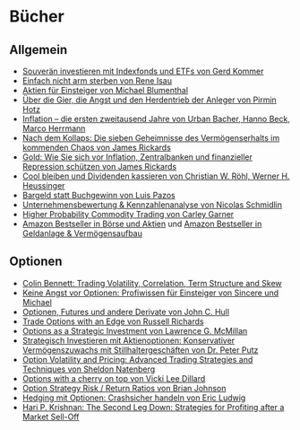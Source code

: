 Bücher
======


Allgemein
---------

- [Souverän investieren mit Indexfonds und ETFs von Gerd Kommer](https://www.campus.de/buecher-campus-verlag/finanzen/geld-/-bank-/-boerse/souveraen_investieren_mit_indexfonds_und_etfs-14862.html)
- [Einfach nicht arm sterben von Rene Isau](https://www.amazon.de/Einfach-nicht-sterben-Verm%C3%B6gensbildung-voranbringst-ebook/dp/B087699F1K)
- [Aktien für Einsteiger von Michael Blumenthal](https://www.amazon.de/Aktien-f%C3%BCr-Einsteiger-Investment-Ratgeber-konservativem/dp/B098GJDC4C)
- [Über die Gier, die Angst und den Herdentrieb der Anleger von Pirmin Hotz](https://www.buecher.de/shop/investment/ueber-die-gier-die-angst-und-den-herdentrieb-der-anleger/hotz-pirmin/products_products/detail/prod_id/60709732/)
- [Inflation – die ersten zweitausend Jahre von Urban Bacher, Hanno Beck, Marco Herrmann](https://fazbuch.de/produkt/inflation-die-ersten-zweitausend-jahre/)
- [Nach dem Kollaps: Die sieben Geheimnisse des Vermögenserhalts im kommenden Chaos von James Rickards ](https://www.amazon.de/Nach-dem-Kollaps-Geheimnisse-Verm%C3%B6genserhalts/dp/3959722494)
- [Gold: Wie Sie sich vor Inflation, Zentralbanken und finanzieller Repression schützen von James Rickards](https://amazon.de/Gold-Inflation-Zentralbanken-finanzieller-Repression/dp/3959720009/)
- [Cool bleiben und Dividenden kassieren von Christian W. Röhl, Werner H. Heussinger](https://www.buecher.de/shop/kapitalanlage/cool-bleiben-und-dividenden-kassieren/roehl-christian-w-heussinger-werner-h-/products_products/detail/prod_id/44339788/)
- [Bargeld statt Buchgewinn von Luis Pazos](https://www.buecher.de/shop/investment/bargeld-statt-buchgewinn/pazos-luis/products_products/detail/prod_id/47029270/session/nh8amj0dsdh20b78tnlv21je0e/)
- [Unternehmensbewertung & Kennzahlenanalyse von Nicolas Schmidlin](http://www.vahlen.de/productview.aspx?product=31026833&medium=print)
- [Higher Probability Commodity Trading von Carley Garner](https://www.amazon.de/HIGHER-PROBABILITY-COMMODITY-TRADING-Comprehensive/dp/1942545525)
- [Amazon Bestseller in Börse und Aktien](https://www.amazon.de/gp/bestsellers/books/188794/ref=zg_bs_nav_b_2_120) und
  [Amazon Bestseller in Geldanlage & Vermögensaufbau](https://www.amazon.de/gp/bestsellers/books/189094/ref=zg_bs_nav_b_2_120)


Optionen
--------

- [Colin Bennett: Trading Volatility, Correlation, Term Structure and Skew](https://www.trading-volatility.com/)
- [Keine Angst vor Optionen: Profiwissen für Einsteiger von Sincere und Michael](https://www.amazon.de/Keine-Angst-vor-Optionen-Profiwissen/dp/3864707161/)
- [Optionen, Futures und andere Derivate von John C. Hull](https://www.amazon.de/Optionen-Futures-Derivate-Pearson-Studium/dp/3868943498/)
- [Trade Options with an Edge von Russell Richards](https://www.amazon.de/Trade-Options-Edge-Russell-Richards/dp/1524538183)
- [Options as a Strategic Investment von Lawrence G. McMillan](https://www.amazon.de/Options-as-Strategic-Investment-Fifth/dp/0735204659)
- [Strategisch Investieren mit Aktienoptionen: Konservativer Vermögenszuwachs mit Stillhaltergeschäften von Dr. Peter Putz](https://www.amazon.de/Strategisch-Investieren-Aktienoptionen-Verm%C3%B6genszuwachs-Stillhaltergesch%C3%A4ften/dp/1491065850/)
- [Option Volatility and Pricing: Advanced Trading Strategies and Techniques von Sheldon Natenberg](https://www.amazon.de/Option-Volatility-Pricing-Strategies-Techniques/dp/0071818774/)
- [Options with a cherry on top von Vicki Lee Dillard](https://www.amazon.de/Options-cherry-top-eBook-English-ebook/dp/B0842ZLMRX)
- [Option Strategy Risk / Return Ratios von Brian Johnson](https://www.amazon.de/Option-Strategy-Risk-Return-Ratios/dp/0692028293)
- [Hedging mit Optionen: Crashsicher handeln von Eric Ludwig](https://www.amazon.de/gp/product/B09MQSHFLX/)
- [Hari P. Krishnan: The Second Leg Down: Strategies for Profiting after a Market Sell-Off](https://www.amazon.de/Second-Leg-Down-Strategies-Profiting/dp/1119219086)


